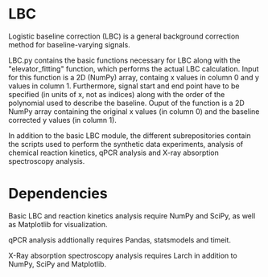 # LBC

Logistic baseline correction (LBC) is a general background correction method for baseline-varying signals.

LBC.py contains the basic functions necessary for LBC along with the "elevator_fitting" function, which performs the actual LBC calculation. Input for this function is a 2D (NumPy) array, containg x values in column 0 and y values in column 1. Furthermore, signal start and end point have to be specified (in units of x, not as indices) along with the order of the polynomial used to describe the baseline.
Ouput of the function is a 2D NumPy array containing the original x values (in column 0) and the baseline corrected y values (in column 1).

In addition to the basic LBC module, the different subrepositories contain the scripts used to perform the synthetic data experiments, analysis of chemical reaction kinetics, qPCR analysis and X-ray absorption spectroscopy analysis.


# Dependencies

Basic LBC and reaction kinetics analysis require NumPy and SciPy, as well as Matplotlib for visualization.

qPCR analysis addtionally requires Pandas, statsmodels and timeit.

X-Ray absorption spectroscopy analysis requires Larch in addition to NumPy, SciPy and Matplotlib.


